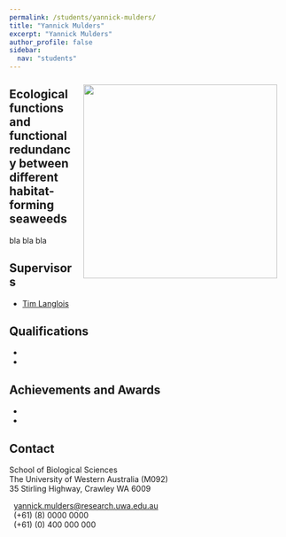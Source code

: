 ```yaml
---
permalink: /students/yannick-mulders/
title: "Yannick Mulders"
excerpt: "Yannick Mulders"
author_profile: false
sidebar:
  nav: "students"
---
```

<img class="philprofile" src='/images/Yannick.jpg' align='right' width="350" hspace="20" vspace="10">

## Ecological functions and functional redundancy between different habitat-forming seaweeds
bla bla bla

## Supervisors
- [Tim Langlois](https://uwamegfisheries.github.io/academics/tim-langlois/ "Tim Langlois")


## Qualifications
-
-

## Achievements and Awards
-
-

## Contact
<p class="address"><i class="far fa-building"></i> School of Biological Sciences<br>
The University of Western Australia (M092)<br>
35 Stirling Highway, Crawley WA 6009</p>

<p class="phoneemail"><i class="far fa-envelope-open"></i>&nbsp;&nbsp;<a href="mailto:yannick.mulders@research.uwa.edu.au">yannick.mulders@research.uwa.edu.au</a><br>
<i class="fas fa-phone"></i>&nbsp;&nbsp;(+61) (8) 0000 0000<br>
<i class="fas fa-mobile-alt"></i>&nbsp;&nbsp;(+61) (0) 400 000 000<br>
